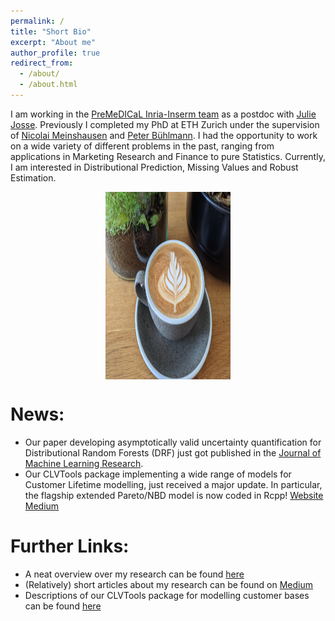 ```yaml
---
permalink: /
title: "Short Bio"
excerpt: "About me"
author_profile: true
redirect_from: 
  - /about/
  - /about.html
---
```



<style>
  .image-container{
    display: flex;
    justify-content: center;
    margin-bottom: 20px;
  }
  </style>


I am working in the [PreMeDICaL Inria-Inserm team](https://team.inria.fr/premedical/) as a postdoc with [Julie Josse](https://juliejosse.com/). Previously I completed my PhD at ETH Zurich under the supervision of [Nicolai Meinshausen](https://people.math.ethz.ch/~nicolai/) and [Peter Bühlmann](https://people.math.ethz.ch/~buhlmann/). I had the opportunity to work on a wide variety of different problems in the past, ranging from applications in Marketing Research and Finance to pure Statistics. Currently, I am interested in Distributional Prediction, Missing Values and Robust Estimation. 

<div class="image-container">
<img src="/images/coffee.jpeg" alt="Self made coffee" width="200" height="300">
</div>


News:
=============
* Our paper developing asymptotically valid uncertainty quantification for Distributional Random Forests (DRF) just got published in the [Journal of Machine Learning Research](https://jmlr.org/papers/v24/23-0185.html).
* Our CLVTools package implementing a wide range of models for Customer Lifetime modelling, just received a major update. In particular, the flagship extended Pareto/NBD model is now coded in Rcpp! [Website](https://www.clvtools.com/) [Medium](https://medium.com/@jeffrey_85949/clvtools-version-0-10-0-8a943a856743) 


Further Links:
=============
* A neat overview over my research can be found [here](/files/Research_Overview.pdf)
* (Relatively) short articles about my research can be found on [Medium](https://medium.com/@jeffrey_85949)
* Descriptions of our CLVTools package for modelling customer bases can be found [here](https://www.clvtools.com/)


